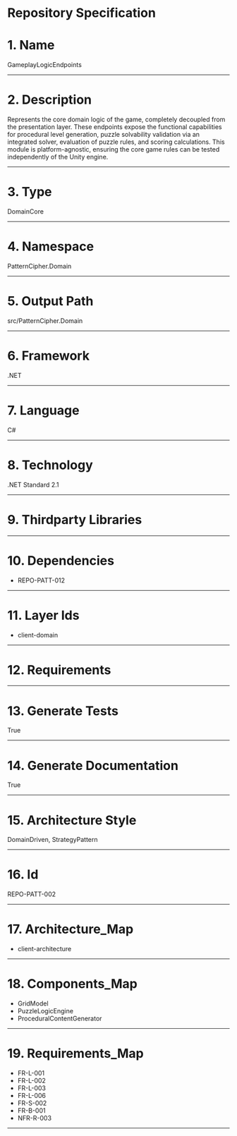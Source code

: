 # Repository Specification

# 1. Name
GameplayLogicEndpoints


---

# 2. Description
Represents the core domain logic of the game, completely decoupled from the presentation layer. These endpoints expose the functional capabilities for procedural level generation, puzzle solvability validation via an integrated solver, evaluation of puzzle rules, and scoring calculations. This module is platform-agnostic, ensuring the core game rules can be tested independently of the Unity engine.


---

# 3. Type
DomainCore


---

# 4. Namespace
PatternCipher.Domain


---

# 5. Output Path
src/PatternCipher.Domain


---

# 6. Framework
.NET


---

# 7. Language
C#


---

# 8. Technology
.NET Standard 2.1


---

# 9. Thirdparty Libraries



---

# 10. Dependencies

- REPO-PATT-012


---

# 11. Layer Ids

- client-domain


---

# 12. Requirements



---

# 13. Generate Tests
True


---

# 14. Generate Documentation
True


---

# 15. Architecture Style
DomainDriven, StrategyPattern


---

# 16. Id
REPO-PATT-002


---

# 17. Architecture_Map

- client-architecture


---

# 18. Components_Map

- GridModel
- PuzzleLogicEngine
- ProceduralContentGenerator


---

# 19. Requirements_Map

- FR-L-001
- FR-L-002
- FR-L-003
- FR-L-006
- FR-S-002
- FR-B-001
- NFR-R-003


---

